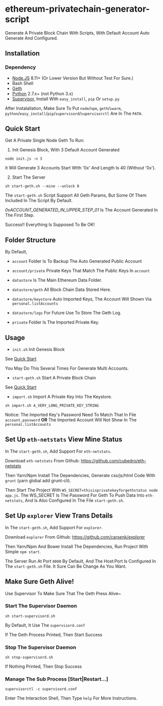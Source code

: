 ethereum-privatechain-generator-script
===

Generate A Private Block Chain With Scripts, With Default Account Auto Generate And Configured.

## Installation

### Dependency

* [Node.JS](https://nodejs.org/en/download/) 8.11+ (Or Lower Version But Without Test For Sure.)
* Bash Shell
* [Geth](https://geth.ethereum.org/downloads/)
* [Python](https://www.python.org/downloads/) 2.7.x+ (not Python 3.x)
* [Supervisor](https://pypi.org/project/supervisor/), Install With `easy_install`, `pip` Or `setup.py`

After Instalallation, Make Sure To Put `node`/`npm`, `geth`/`swarm`, 
`python`/`easy_install`/`pip`/`supervisord`/`supervisorctl` Are In The `PATH`.

## Quick Start

Get A Private Single Node Geth To Run:

1. Init Genesis Block, With 3 Default Account Generated

`node init.js -n 3`

It Will Generate 3 Accounts Start Wtth '0x' And Length Is 40 (Without '0x').

2. Start The Server

`sh start-geth.sh --mine --unlock 0`

The `start-geth.sh` Script Support All Geth Params, But Some Of Them Included In The Script By Default.

_0xACCOUNT_GENERATED_IN_UPPER_STEP_01_ Is The Account Generated In The First Step.

Success!! Everything Is Supposed To Be OK!


## Folder Structure

By Default, 

* `account` Folder Is To Backup The Auto Generated Public Account

* `account/private` Private Keys That Match The Public Keys In `account`

* `datastore` Is The Main Ethereum Data Folder.

* `datastore/geth` All Block Chain Data Stored Here.

* `datastore/keystore` Auto Imported Keys, The Account Will Shown Via `personal.listAccounts`

* `datastore/logs` For Future Use To Store The Geth Log.

* `private` Folder Is The Imported Private Key.


## Usage

* `init.sh` Init Genesis Block

See [Quick Start](#quick-start)

You May Do This Several Times For Generate Multi Accounts.

* `start-geth.sh` Start A Private Block Chain

See [Quick Start](#quick-start)

* `import.sh` Import A Private Key Into The Keystore.

`sh import.sh A_VERY_LONG_PRIVATE_KEY_STRING`

Notice: The Imported Key's Password Need To Match That In File `account.password` 
**OR** The Imported Account Will Not Show In The `personal.listAccounts`


## Set Up `eth-netstats` View Mine Status

In The `start-geth.sh`, Add Support For `eth-netstats`.

Download `eth-netstats` From Github: https://github.com/cubedro/eth-netstats

Then Yarn/Npm Install The Dependencies, Generate css/js/html Code With `grunt` (yarn global add grunt-cli).

Then Start The Project With `WS_SECRET=thisisprivatekeyforgethstatus node app.js`.
The WS_SECRET Is The Password For Geth To Push Data Into `eth-netstats`,
And Is Also Configured In The File `start-geth.sh`.


## Set Up `explorer` View Trans Details

In The `start-geth.sh`, Add Support For `explorer`.
 
Download `explorer` From Github: https://github.com/carsenk/explorer

Then Yarn/Npm And Bower Install The Dependencies, Run Project With Simple `npm start`.

The Server Run At Port `8000` By Default, And The Host:Port Is Configured In The `start-geth.sh` File.
It Sure Can Be Change As You Want. 


## Make Sure Geth Alive!

Use Supervisor To Make Sure That The Geth Press Alive~

### Start The Supervisor Daemon

```sh start-supervisord.sh```

By Default, It Use The `supervisord.conf`

If The Geth Process Printed, Then Start Success

### Stop The Supervisor Daemon

```sh stop-supervisord.sh```

If Nothing Printed, Then Stop Success

### Manage The Sub Process [Start|Restart...]

```supervisorctl -c supervisord.conf```

Enter The Interaction Shell, Then Type `help` For More Instructions.




